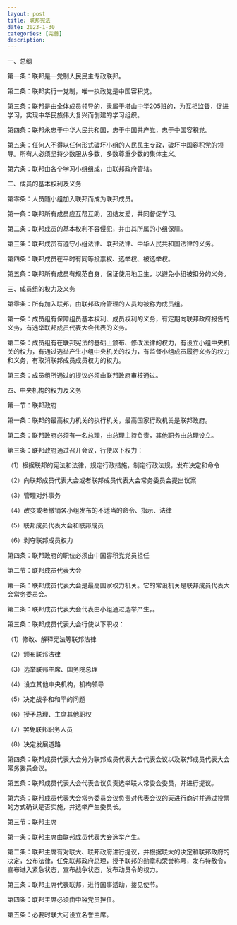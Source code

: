 ```yaml
---
layout: post
title: 联邦宪法
date: 2023-1-30
categories: [完善]
description: 
---
```


一、总纲

第一条：联邦是一党制人民民主专政联邦。

第二条：联邦实行一党制，唯一执政党是中国容积党。

第三条：联邦是由全体成员领导的，隶属于塔山中学205班的，为互相监督，促进学习，实现中华民族伟大复兴而创建的学习组织。

第四条：联邦永忠于中华人民共和国，忠于中国共产党，忠于中国容积党。

第五条：任何人不得以任何形式破坏小组的人民民主专政，破坏中国容积党的领导。所有人必须坚持少数服从多数，多数尊重少数的集体主义。

第六条：联邦由各个学习小组组成，由联邦政府管辖。

二、成员的基本权利及义务


第零条：人员随小组加入联邦而成为联邦成员。

第一条：联邦所有成员应互帮互助，团结友爱，共同督促学习。

第二条：联邦成员的基本权利不容侵犯，并由其所属的小组保障。

第三条：联邦成员有遵守小组法律、联邦法律、中华人民共和国法律的义务。

第四条：联邦成员在平时有同等投票权、选举权、被选举权。

第五条：联邦所有成员有规范自身，保证使用地卫生，以避免小组被扣分的义务。

三、成员组的权力及义务

第零条：所有加入联邦，由联邦政府管理的人员均被称为成员组。

第一条：成员组有保障组员基本权利、成员权利的义务，有定期向联邦政府报告的义务，有选举联邦成员代表大会代表的义务。

第二条：成员组有在联邦宪法的基础上颁布、修改法律的权力，有设立小组中央机关的权力，有通过选举产生小组中央机关的权力，有监督小组成员履行义务的权力和义务，有取消联邦成员成员权力的权力。

第三条：成员组所通过的提议必须由联邦政府审核通过。

四、中央机构的权力及义务

第一节：联邦政府

第一条：联邦的最高权力机关的执行机关，最高国家行政机关是联邦政府。

第二条：联邦政府必须有一名总理，由总理主持负责，其他职务由总理设立。

第三条：联邦政府通过召开会议，行使以下权力：	

（1）根据联邦的宪法和法律，规定行政措施，制定行政法规，发布决定和命令

（2）向联邦成员代表大会或者联邦成员代表大会常务委员会提出议案

（3）管理对外事务

（4）改变或者撤销各小组发布的不适当的命令、指示、法律

（5）联邦成员代表大会和联邦成员

（6）剥夺联邦成员权力

第四条：联邦政府的职位必须由中国容积党党员担任

第二节：联邦成员代表大会

第一条：联邦成员代表大会是最高国家权力机关。它的常设机关是联邦成员代表大会常务委员会。

第二条：联邦成员代表大会代表由小组通过选举产生，。

第三条：联邦成员代表大会行使以下职权：


（1）修改、解释宪法等联邦法律

（2）颁布联邦法律

（3）选举联邦主席、国务院总理

（4）设立其他中央机构，机构领导

（5）决定战争和和平的问题

（6）授予总理、主席其他职权

（7）罢免联邦职务人员

（8）决定发展道路

第四条：联邦成员代表大会分为联邦成员代表大会代表会议以及联邦成员代表大会常务委员会议。

第五条：联邦成员代表大会代表会议负责选举联大常委会委员，并进行提议。

第六条：联邦成员代表大会常务委员会议负责对代表会议的天进行商讨并通过投票的方式确认是否实施，并选举产生委员长。

第三节：联邦主席

第一条：联邦主席由联邦成员代表大会选举产生。

第二条：联邦主席有对联大、联邦政府进行提议，并根据联大的决定和联邦政府的决定，公布法律，任免联邦政府总理，授予联邦的勋章和荣誉称号，发布特赦令，宣布进入紧急状态，宣布战争状态，发布动员令的权力。

第三条：联邦主席代表联邦，进行国事活动，接见使节。

第四条：联邦主席必须由中容党员担任。

第五条：必要时联大可设立名誉主席。

